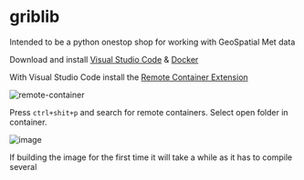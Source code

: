 # griblib

Intended to be a python onestop shop for working with GeoSpatial Met data

Download and install [Visual Studio Code](https://code.visualstudio.com/download) & [Docker](https://docs.docker.com/desktop/windows/install/)

With Visual Studio Code install the [Remote Container Extension](https://code.visualstudio.com/docs/remote/containers)

![remote-container](https://user-images.githubusercontent.com/76945789/175545837-a64d5a5d-bc71-46e6-a3b0-f1f8b3f4f658.png)

Press `ctrl+shit+p` and search for remote containers.  Select open folder in container.

![image](https://user-images.githubusercontent.com/76945789/175546042-f5348dee-918a-4a74-8545-34c7a54acb29.png)

If building the image for the first time it will take a while as it has to compile several 